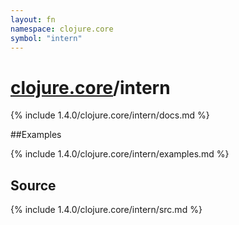 ```yaml
---
layout: fn
namespace: clojure.core
symbol: "intern"
---
```


# [clojure.core](../)/intern

{% include 1.4.0/clojure.core/intern/docs.md %}

##Examples

{% include 1.4.0/clojure.core/intern/examples.md %}
## Source
{% include 1.4.0/clojure.core/intern/src.md %}


